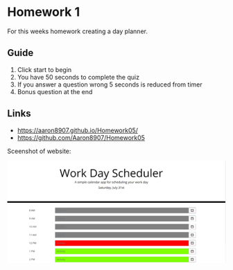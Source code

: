 # Homework 1

For this weeks homework creating a day planner.

## Guide
1) Click start to begin
2) You have 50 seconds to complete the quiz
3) If you answer a question wrong 5 seconds is reduced from timer
4) Bonus question at the end

## Links
* https://aaron8907.github.io/Homework05/
* https://github.com/Aaron8907/Homework05
 
Sceenshot of website:

![Webpage](Screenshot.png)
